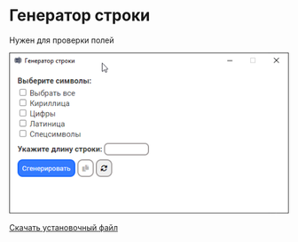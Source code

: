 # Генератор строки
Нужен для проверки полей

![](src/app.png)

[Скачать установочный файл](https://github.com/vladsolovev653/string-generator/releases)
